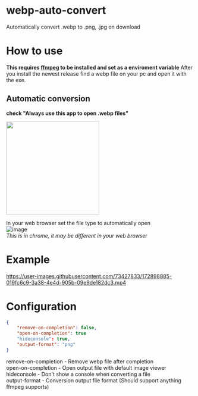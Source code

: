 # webp-auto-convert
Automatically convert .webp to .png, .jpg on download

# How to use
**This requires <a href="https://ffmpeg.org/">ffmpeg</a> to be installed and set as a enviroment variable**
After you install the newest release find a webp file on your pc and open it with the exe.

<h2>Automatic conversion</h2>
<b>check "Always use this app to open .webp files"</b>

<img src="https://user-images.githubusercontent.com/73427833/172900812-d8e52995-5749-4845-9958-6d349853899a.png" width="250"></img>

In your web browser set the file type to automatically open<br>
![image](https://user-images.githubusercontent.com/73427833/172930443-fe28fb9b-8229-464e-bbf6-60a8c3dae312.png) <br>
<i>This is in chrome, it may be different in your web browser</i>


# Example

https://user-images.githubusercontent.com/73427833/172898885-019fc6c9-3a38-4e4d-905b-09e9de182dc3.mp4


# Configuration

~~~json
{
    "remove-on-completion": false,
    "open-on-completion": true
    "hideconsole": true,
    "output-format": "png"
}
~~~
remove-on-completion - Remove webp file after completion <br>
open-on-completion - Open output file with default image viewer <br>
hideconsole - Don't show a console when converting a file <br>
output-format - Conversion output file format (Should support anything ffmpeg supports)


